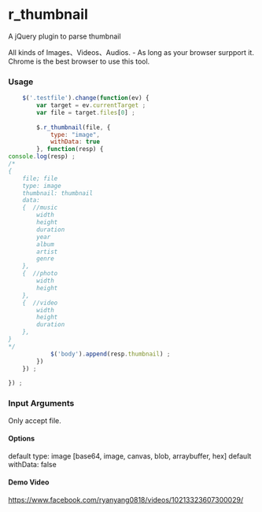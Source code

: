 # r_thumbnail

A jQuery plugin to parse thumbnail

All kinds of Images、Videos、Audios. - As long as your browser surpport it.
Chrome is the best browser to use this tool.

### Usage

```js
    $('.testfile').change(function(ev) {
        var target = ev.currentTarget ;
        var file = target.files[0] ;
        
        $.r_thumbnail(file, {
            type: "image",
            withData: true
        }, function(resp) {
console.log(resp) ;
/*
{
    file; file
    type: image
    thumbnail: thumbnail
    data: 
    {  //music
        width
        height
        duration
        year
        album
        artist
        genre
    },
    {  //photo
        width
        height
    },
    {  //video
        width
        height
        duration
    },
}
*/
            $('body').append(resp.thumbnail) ;
        })
    }) ;
    
}) ;
```

### Input Arguments
Only accept file.

#### Options
default type: image [base64, image, canvas, blob, arraybuffer, hex]
default withData: false

#### Demo Video
https://www.facebook.com/ryanyang0818/videos/10213323607300029/

